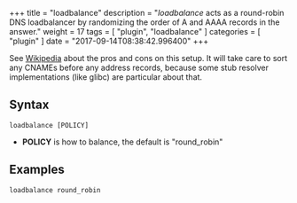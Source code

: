 +++
title = "loadbalance"
description = "*loadbalance* acts as a round-robin DNS loadbalancer by randomizing the order of A and AAAA records  in the answer."
weight = 17
tags = [ "plugin", "loadbalance" ]
categories = [ "plugin" ]
date = "2017-09-14T08:38:42.996400"
+++
 
 See [Wikipedia](https://en.wikipedia.org/wiki/Round-robin_DNS) about the pros and cons on this
 setup. It will take care to sort any CNAMEs before any address records, because some stub resolver
 implementations (like glibc) are particular about that.

## Syntax

~~~
loadbalance [POLICY]
~~~

* **POLICY** is how to balance, the default is "round_robin"

## Examples

~~~
loadbalance round_robin
~~~
